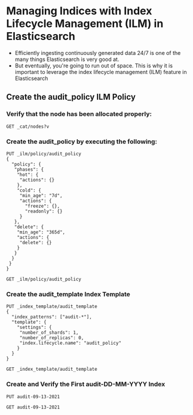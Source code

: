 # Managing Indices with Index Lifecycle Management (ILM) in Elasticsearch
- Efficiently ingesting continuously generated data 24/7 is one of the many things Elasticsearch is very good at.
- But eventually, you're going to run out of space. This is why it is important to leverage the index lifecycle management (ILM) feature in Elasticsearch


## Create the audit_policy ILM Policy
### Verify that the node has been allocated properly:
```
GET _cat/nodes?v
```

### Create the audit_policy by executing the following:
```
PUT _ilm/policy/audit_policy
{
  "policy": {
   "phases": {
    "hot": {
     "actions": {}
    },
    "cold": {
     "min_age": "7d",
     "actions": {
       "freeze": {},
       "readonly": {}
     }
   },
   "delete": {
    "min_age": "365d",
    "actions": {
     "delete": {}
    }
   }
  }
 }
}
```

```
GET _ilm/policy/audit_policy
```

### Create the audit_template Index Template
```
PUT _index_template/audit_template
{
  "index_patterns": ["audit-*"],
  "template": {
    "settings": {
     "number_of_shards": 1,
     "number_of_replicas": 0,
     "index.lifecycle.name": "audit_policy"
    }
  }
}
```

```
GET _index_template/audit_template
```

### Create and Verify the First audit-DD-MM-YYYY Index
```
PUT audit-09-13-2021
```

```
GET audit-09-13-2021
```

